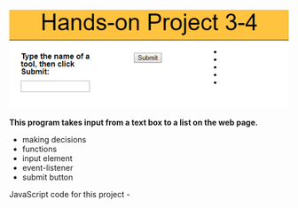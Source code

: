 
![project3-4 image](../project3-4/images/project3-4.png)

**This program takes input from a text box to a list on the web page.** 
* making decisions
* functions
* input element
* event-listener
* submit button

JavaScript code for this project - 

<script src="https://gist.github.com/dalbay/46ff12c30c97c1aa50c0b77c45e172a0.js"></script>
